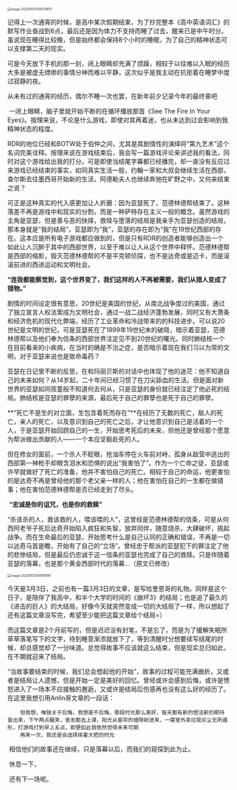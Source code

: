 <img src="img\image-20230107030025617.png" alt="image-20230107030025617" style="zoom:50%;" />

​		记得上一次通宵的时候，是高中某次假期结束，为了抄完整本《高中英语词汇》的默写作业奋战到6点，最后还是因为体力不支持而睡了过去，醒来已是中午时分。虽说现在睡得比较晚，但是始终都会保持8个小时的睡眠，为了自己的精神状态可以支撑第二天的现实。

​		可是今天放下手机的那一刻，闭上眼睛却充满了烦躁，相较于以往难以入眠的经历大多是被虚无缥缈的事情分神而难以平静，这次似乎是我主动在抗拒着在睡梦中度过寂静的夜。

​		从未有过的通宵的经历，偶尔不睡一次也罢，在新年前夕记录今年的最终章吧

​		一闭上眼睛，脑子里就开始不断的在循环播放那首《See The Fire In Your Eyes》。按理来说，不论是什么游戏，即使对其再着迷，也从未达到过会影响到我精神状态的程度。

​		RDR的地位已经和BOTW处于伯仲之间，尤其是其剧情性的演绎将“第九艺术”这个名词完美诠释。按理来说在游戏结束后，我会写一篇游戏评论来讲述我的看法，同时对这个游戏给出我的打分。可是即使当结尾字幕都已经播完，却一直没有反应过来游戏已经结束的事实，如同真实生活一般，约翰一家和大叔会继续生活在西部，查尔斯去往墨西哥开始新的生活，阿德勒夫人也继续奔驰在旷野之中，又何来结束之说？

​		可正是这种真实的代入感更加让人折磨：因为亚瑟死了，范德林德帮结束了。这种落差不再是游戏中和现实的分割，而是一种萨特存在主义一般的概念。虽然游戏的主角是亚瑟，但是善与恶的抉择，救赎与堕落的结局是我亲手为亚瑟创造的结局，那本身就是“我的结局”，亚瑟即为“我”，亚瑟的存在即为“我”在19世纪西部的存在。这本应是所有电子游戏都应做到的，但是只有RDR的创造者能够创造出一个如此让人沉醉于其中的西部世界，以至于难以让人从这个世界中释怀。范德林德帮是西部的缩影，毁灭范德林德帮的不是平克顿侦探，也不是达奇或是迈卡，而是滚滚前进的西进运动和文明社会。

​		**“连我都能察觉到，这个世界变了，我们这样的人不再被需要，我们从猎人变成了猎物。”**

​		剧情的时间设定很有意思，20世纪是美国的世纪，从南北战争度过的美国，通过了独立宣言人权法案成为文明社会，通过一战二战经济蓬勃发展，同时又有大萧条和经济危机的现代化弊端，经历了工业革命和冷战带来的的科技进步。可以说20世纪是文明的世纪，可是亚瑟死在了1899年19世纪末的破晓，暗示着亚瑟，范德林德帮以及他们奉为信条的西部世界注定见不到20世纪的曙光。同时肺结核一个在目前看来的小疾病，在当时的确是不治之症，是否暗示着现在我们习以为常的文明，对于亚瑟来说也是致命毒药？

​		亚瑟在日记里不断的反思，在和玛丽贝斯的对话中也体现了他的迷茫：他不知道自己的未来如何？从14岁起，二十年间已经习惯了在刀尖舔血的生活。但是面对新世界的亚瑟如同孩童般不知道何去何从，只是亚瑟的身份就已经注定了他必死的结局。肺结核是亚瑟的罪孽的来源，最后死于自己的罪孽也是死于自己的罪孽。

​		**“死亡不是生的对立面，生包含着死而存在”**在经历了无数的死亡，敌人的死亡，亲人的死亡，以及意识到自己的死亡之后，才让他意识到自己是活着的一个人，于是亚瑟开始回顾自己的一生，开始思考死后的未来，但他还是曾经那个愿意为帮派做出贡献的人——一个本应坚毅赴死的人。

​	但在修女的面前，一个杀人不眨眼，抢油车停在火车前对峙，孤身从敌营中逃出的西部第一神枪手却眼含泪水和恐惧的说出“我害怕了”。作为一个亡命之徒，亚瑟或许早就做好了死亡的准备，他并不害怕自己的死亡。相较于自己的命运，他更害怕的是达奇不再是曾经他的那个老父亲一样的人；他在害怕在自己的一生都在做错事；他在害怕范德林德帮是否已经走到了尽头。

​		**“忠诚是你的诅咒，也是你的救赎”**

​		“杀该杀的人，救该救的人，喂该喂的人”，这曾经是范德林德帮的信条，可是从何西阿老爷子死后达奇开始陷入疯狂和失智，放弃同伴，随意烧杀，大肆破坏，挑起战争。而在生命最后的亚瑟，开始思考什么是自己认同的正确和错误，不再是一切以达奇马首是瞻，开始有了自己的“立场”。曾经忠于帮派的亚瑟犯下的罪注定了他的悲惨结局，但是最后仍忠诚于这一信条的亚瑟也完成了自己的救赎。只是伴随着亚瑟的落幕，也是那个黄金西部时代的落幕...（原文已修改）

<img src="C:\Users\86008\AppData\Roaming\Typora\typora-user-images\image-20230107044918181.png" alt="image-20230107044918181" style="zoom:50%;" />



​		今天是3月3日，之前也有一篇3月3日的文章，是写给奎恩哥的礼物。同样是这个日子，是陪伴了我高中，和半个大学的时间的《崩坏3》的结局；也是追了最久的《进击的巨人》的大结局，好像今天就突然变成一切的大结局了一样，所以想起了还有这篇文章没写完，希望至少能把这篇文章给个结局=）

​		而这篇文章是2个月前写的，但是迟迟没有封笔，不是忘了，而是为了缓解失眠所草草落笔写下的文字，待到睡意渐浓就放下了，等到清醒时分想要续写结尾的时候，却总感觉却了一分味道。总觉得故事不应该就这么结束，但是现实总归如此，在不期就迎来了结局。

​		“当故事要结束的时候，我们总会想起他的开始”，故事的过程可能充满曲折，又或者是结局让人遗憾，但是开始一定是美好的回忆。曾经或许会感到后悔，或许是愤怒进入了一场本不应接触的邂逅，又或许是结局后伤感再也没有这么好的经历了。在这里我想引用Anlin哥文章的一段话：


		但我想，唯独关于后悔，我想是不后悔，那段时光那么美好，每天都有新的想法新的期待冒出来，下午两点醒来，舍友都去上课，阳光从窗帘的缝隙射进来，一寝室外卖垃圾灰尘无所遁形，打游戏打到早上五点，即便如此我依然觉得未来可期
		再来一次，我还是会选择挥霍大把的时光

​		相信他们的故事还在继续，只是落幕以后，而我们的窥探到此为止。

​		休息一下，

​		还有下一场呢。

